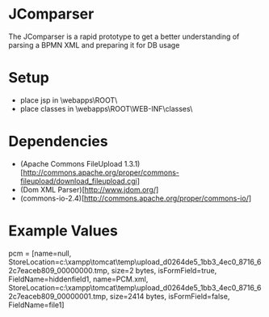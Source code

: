 JComparser
===============

The JComparser is a rapid prototype to get a better understanding of parsing a BPMN XML and preparing it for DB usage

Setup
============

* place jsp in <tomcat home dir>\webapps\ROOT\
* place classes in <tomcat home dir>\webapps\ROOT\WEB-INF\classes\

Dependencies
============

* (Apache Commons FileUpload 1.3.1)[http://commons.apache.org/proper/commons-fileupload/download_fileupload.cgi]
* (Dom XML Parser)[http://www.jdom.org/]
* (commons-io-2.4)[http://commons.apache.org/proper/commons-io/]

Example Values
============
pcm = [name=null, StoreLocation=c:\xampp\tomcat\temp\upload_d0264de5_1bb3_4ec0_8716_62c7eaceb809_00000000.tmp, size=2 bytes, isFormField=true, FieldName=hiddenfield1, name=PCM.xml, StoreLocation=c:\xampp\tomcat\temp\upload_d0264de5_1bb3_4ec0_8716_62c7eaceb809_00000001.tmp, size=2414 bytes, isFormField=false, FieldName=file1]
         
